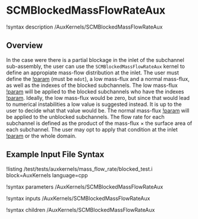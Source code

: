 # SCMBlockedMassFlowRateAux

!syntax description /AuxKernels/SCMBlockedMassFlowRateAux

## Overview

<!-- -->

In the case were there is a partial blockage in the inlet of the subchannel sub-assembly, the user can use the `SCMBlockedMassFlowRateAux` kernel to define an appropiate mass-flow distribution at the inlet.
The user must define the [!param](/AuxKernels/SCMBlockedMassFlowRateAux/variable) (must be `mdot`), a low mass-flux and a normal mass-flux, as well as the indexes of the blocked subchannels. The low mass-flux [!param](/AuxKernels/SCMBlockedMassFlowRateAux/blocked_mass_flux) will be
applied to the blocked subchannels who have the indexes [!param](/AuxKernels/SCMBlockedMassFlowRateAux/index_blockage). Ideally, the low mass-flux would be zero, but since that would lead to numerical instabilities
a low value is suggested instead. It is up to the user to decide what that value would be. The normal mass-flux [!param](/AuxKernels/SCMBlockedMassFlowRateAux/unblocked_mass_flux) will be applied to the unblocked subchannels.
The flow rate for each subchannel is defined as the product of the mass-flux $\times$ the surface area of each subchannel.
The user may opt to apply that condition at the inlet [!param](/AuxKernels/SCMBlockedMassFlowRateAux/boundary) or the whole domain.

## Example Input File Syntax

!listing /test/tests/auxkernels/mass_flow_rate/blocked_test.i block=AuxKernels language=cpp

!syntax parameters /AuxKernels/SCMBlockedMassFlowRateAux

!syntax inputs /AuxKernels/SCMBlockedMassFlowRateAux

!syntax children /AuxKernels/SCMBlockedMassFlowRateAux
